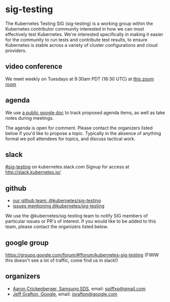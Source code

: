 # sig-testing

The Kubernetes Testing SIG (sig-testing) is a working group within the Kubernetes contributor community interested in how we can most effectively test Kubernetes.  We're interested specifically in making it easier for the community to run tests and contribute test results, to ensure Kubernetes is stable across a variety of cluster configurations and cloud providers.

## video conference

We meet weekly on Tuesdays at 9:30am PDT (16:30 UTC) at [this zoom room](https://zoom.us/j/553910341)

## agenda

We use [a public google doc](https://docs.google.com/document/d/1z8MQpr_jTwhmjLMUaqQyBk1EYG_Y_3D4y4YdMJ7V1Kk) to track proposed agenda items, as well as take notes during meetings.

The agenda is open for comment.  Please contact the organizers listed below if you'd like to propose a topic.  Typically in the absence of anything formal we poll attendees for topics, and discuss tactical work.

## slack

[#sig-testing](https://kubernetes.slack.com/messages/sig-testing/) on kubernetes.slack.com
Signup for access at http://slack.kubernetes.io/

## github

- [our github team: @kubernetes/sig-testing](https://github.com/orgs/kubernetes/teams/sig-testing)
- [issues mentioning @kubernetes/sig-testing](https://github.com/issues?q=is%3Aopen+team%3Akubernetes%2Fsig-testing)

We use the @kubernetes/sig-testing team to notify SIG members of particular issues or PR's of interest.  If you would like to be added to this team, please contact the organizers listed below.

## google group

https://groups.google.com/forum/#!forum/kubernetes-sig-testing (FWIW this doesn't see a lot of traffic, come find us in slack!)

## organizers

- [Aaron Crickenberger, Samsung SDS](https://github.com/spiffxp), email: spiffxp@gmail.com
- [Jeff Grafton, Google](https://github.com/ixdy), email: jgrafton@google.com
